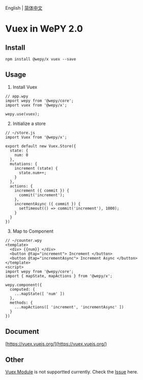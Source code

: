 English | [简体中文](./README_CN.md)

# Vuex in WePY 2.0 

## Install

```
npm install @wepy/x vuex --save
```

## Usage

1. Install Vuex 
```
// app.wpy
import wepy from '@wepy/core';
import vuex from '@wepy/x';

wepy.use(vuex);
```

2. Initialize a store
```
// ~/store.js
import Vuex from '@wepy/x';

export default new Vuex.Store({
  state: {
    num: 0
  },
  mutations: {
    increment (state) {
      state.num++;
    }
  },
  actions: {
    increment ({ commit }) {
      commit('increment');
    },
    incrementAsync ({ commit }) {
      setTimeout(() => commit('increment'), 1000);
    }
  }
})
```

3. Map to Component
```
// ~/counter.wpy
<template>
  <div> {{num}} </div>
  <button @tap="increment"> Increment </button>
  <button @tap="incrementAsync"> Increment Async </button>
</template>
<script>
import wepy from '@wepy/core';
import { mapState, mapActions } from '@wepy/x';

wepy.component({
  computed: {
    ...mapState([ 'num' ])
  },
  methods: {
    ...mapActions([ 'increment', 'incrementAsync' ])
  }
})
```

## Document 
[https://vuex.vuejs.org/](https://vuex.vuejs.org/)

## Other
[Vuex Module](https://vuex.vuejs.org/guide/modules.html) is not supportted currently. Check the [Issue](https://github.com/Tencent/wepy/issues/2191) here.
